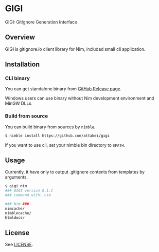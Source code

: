 # GIGI

GIGI: GitIgnore Generation Interface

## Overview

GIGI is gitignore.io client library for Nim, included small cli application.

## Installation

### CLI binary

You can get standalone binary from [GitHub Release page](https://github.com/attakei/gigi/releases).

Windows users can use binary without Nim development environment and MinGW DLLs.

### Build from source

You can build binary from sources by `nimble`.

```sh
$ nimble install https://github.com/attakei/gigi
```

If you want to use cli, set your nimble bin directory to `$PATH`.

## Usage

Currently, it have only to output .gitignore contents from templates by arguments.

```sh
$ gigi nim
### GIGI version 0.1.1
### command with: nim

### Nim ###
nimcache/
nimblecache/
htmldocs/
```

## License

See [LICENSE](./LICENSE).
